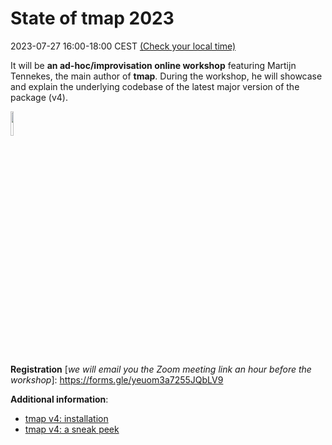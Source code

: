 # State of tmap 2023

2023-07-27 16:00-18:00 CEST [(Check your local time)](http://www.worldtimebuddy.com/event?lid=3088171,2759794,2644688,5128581,5368361,1850147,2158177&h=3088171&sts=28173480&sln=16-18&a=show&euid=b1b29ee5-6248-2e54-8972-205b335dcf64)

It will be **an ad-hoc/improvisation online workshop** featuring Martijn Tennekes, the main author of **tmap**.
During the workshop, he will showcase and explain the underlying codebase of the latest major version of the package (v4).

<img src="https://user-images.githubusercontent.com/3457131/78889069-479c5480-7a63-11ea-9d76-e8a0acc55c3f.png" width=10% height=10%>

**Registration** [*we will email you the Zoom meeting link an hour before the workshop*]: https://forms.gle/yeuom3a7255JQbLV9

**Additional information**:

- [tmap v4: installation](https://github.com/r-tmap/tmap#development-major-update)
- [tmap v4: a sneak peek](https://mtennekes.github.io/tmap4/index.html)
